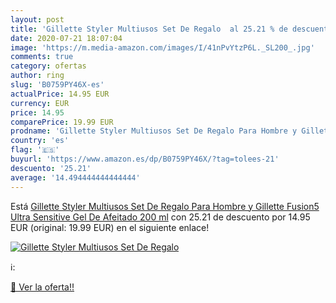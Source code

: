 ```yaml
---
layout: post
title: 'Gillette Styler Multiusos Set De Regalo  al 25.21 % de descuento'
date: 2020-07-21 18:07:04
image: 'https://m.media-amazon.com/images/I/41nPvYtzP6L._SL200_.jpg'
comments: true
category: ofertas
author: ring
slug: 'B0759PY46X-es'
actualPrice: 14.95 EUR
currency: EUR
price: 14.95
comparePrice: 19.99 EUR
prodname: 'Gillette Styler Multiusos Set De Regalo Para Hombre y Gillette Fusion5 Ultra Sensitive Gel De Afeitado 200 ml'
country: 'es'
flag: '🇪🇸'
buyurl: 'https://www.amazon.es/dp/B0759PY46X/?tag=tolees-21'
descuento: '25.21'
average: '14.494444444444444'
---
```


Está [Gillette Styler Multiusos Set De Regalo Para Hombre y Gillette Fusion5 Ultra Sensitive Gel De Afeitado 200 ml](https://www.amazon.es/dp/B0759PY46X/?tag=tolees-21) con 25.21 de descuento por 14.95 EUR (original: 19.99 EUR) en el siguiente enlace!

[![Gillette Styler Multiusos Set De Regalo ](https://m.media-amazon.com/images/I/41nPvYtzP6L._SL200_.jpg)](https://www.amazon.es/dp/B0759PY46X/?tag=tolees-21)

ℹ️:


[🛒 Ver la oferta!!](https://www.amazon.es/dp/B0759PY46X/?tag=tolees-21)

